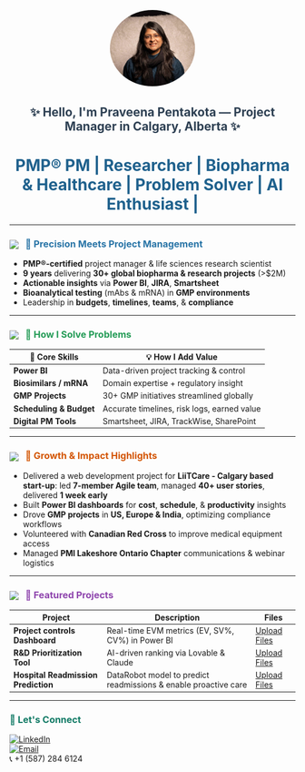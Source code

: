 <p align="center">
  <img src="./assets/headshot.jpg" alt="Praveena Headshot" width="150" style="border-radius:50%;"/>
</p>

<h2 align="center" style="color:#2E4053;">✨ Hello, I'm Praveena Pentakota — Project Manager in Calgary, Alberta ✨</h2>

<h1 align="center" style="color:#1F618D;"> PMP® PM | Researcher | Biopharma & Healthcare | Problem Solver | AI Enthusiast |</h1>

---

<h3 style="color:#2874A6;">
  <img src="https://media.giphy.com/media/l4pTfx2qLszoacZRS/giphy.gif" width="30" style="vertical-align:middle; margin-right:8px;"/>
  🌟 Precision Meets Project Management
</h3>

- **PMP®-certified** project manager & life sciences research scientist  
- **9 years** delivering **30+ global biopharma & research projects** (>$2M)  
- **Actionable insights** via **Power BI**, **JIRA**, **Smartsheet**  
- **Bioanalytical testing** (mAbs & mRNA) in **GMP environments**  
- Leadership in **budgets**, **timelines**, **teams**, & **compliance**

---

<h3 style="color:#239B56;">
  <img src="https://media.giphy.com/media/3o6ZsYvQf8UzCrpS16/giphy.gif" width="30" style="vertical-align:middle; margin-right:8px;"/>
  🚀 How I Solve Problems
</h3>

| 🔧 Core Skills                  | 💡 How I Add Value                          |
|---------------------------------|---------------------------------------------|
| **Power BI**                    | Data-driven project tracking & control      |
| **Biosimilars / mRNA**          | Domain expertise + regulatory insight       |
| **GMP Projects**                | 30+ GMP initiatives streamlined globally    |
| **Scheduling & Budget**         | Accurate timelines, risk logs, earned value |
| **Digital PM Tools**            | Smartsheet, JIRA, TrackWise, SharePoint     |

---

<h3 style="color:#D35400;">
  <img src="https://media.giphy.com/media/xUPGcl3ijlzLm8BMBi/giphy.gif" width="30" style="vertical-align:middle; margin-right:8px;"/>
  🌱 Growth & Impact Highlights
</h3>

- Delivered a web development project for **LiiTCare - Calgary based start-up**: led **7-member Agile team**, managed **40+ user stories**, delivered **1 week early**  
- Built **Power BI dashboards** for **cost**, **schedule**, & **productivity** insights  
- Drove **GMP projects** in **US, Europe & India**, optimizing compliance workflows  
- Volunteered with **Canadian Red Cross** to improve medical equipment access  
- Managed **PMI Lakeshore Ontario Chapter** communications & webinar logistics

---

<h3 style="color:#8E44AD;">
  <img src="https://media.giphy.com/media/3oKIPnAiaMCws8nOsE/giphy.gif" width="30" style="vertical-align:middle; margin-right:8px;"/>
  🧪 Featured Projects
</h3>

| Project                             | Description                                                      | Files                                     |
|-------------------------------------|------------------------------------------------------------------|-------------------------------------------|
| **Project controls Dashboard**      | Real-time EVM metrics (EV, SV%, CV%) in Power BI                 | [Upload Files](./projects/gmp-dashboard/) |
| **R&D Prioritization Tool**         | AI-driven ranking via Lovable & Claude                           | [Upload Files](./projects/prioritization/) |
| **Hospital Readmission Prediction** | DataRobot model to predict readmissions & enable proactive care  | [Upload Files](./projects/readmission/)     |

---

<h3 style="color:#117A65;">🤝 Let's Connect</h3>

[![LinkedIn](https://img.shields.io/badge/LinkedIn-Praveena-blue?style=flat&logo=linkedin)](https://www.linkedin.com/in/praveenapmp/)  
[![Email](https://img.shields.io/badge/Email-praveena7p%40gmail.com-lightgrey?style=flat&logo=gmail)](mailto:praveena7p@gmail.com)  
📞 +1 (587) 284 6124
```




